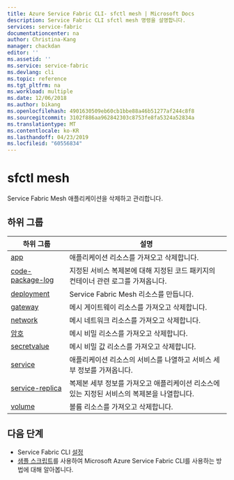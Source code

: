 ```yaml
---
title: Azure Service Fabric CLI- sfctl mesh | Microsoft Docs
description: Service Fabric CLI sfctl mesh 명령을 설명합니다.
services: service-fabric
documentationcenter: na
author: Christina-Kang
manager: chackdan
editor: ''
ms.assetid: ''
ms.service: service-fabric
ms.devlang: cli
ms.topic: reference
ms.tgt_pltfrm: na
ms.workload: multiple
ms.date: 12/06/2018
ms.author: bikang
ms.openlocfilehash: 4901630509eb60cb1bbe88a46b51277af244c8f8
ms.sourcegitcommit: 3102f886aa962842303c8753fe8fa5324a52834a
ms.translationtype: MT
ms.contentlocale: ko-KR
ms.lasthandoff: 04/23/2019
ms.locfileid: "60556834"
---
```

# <a name="sfctl-mesh"></a>sfctl mesh
Service Fabric Mesh 애플리케이션을 삭제하고 관리합니다.

## <a name="subgroups"></a>하위 그룹
|하위 그룹|설명|
| --- | --- |
| [app](service-fabric-sfctl-mesh-app.md) | 애플리케이션 리소스를 가져오고 삭제합니다. |
| [code-package-log](service-fabric-sfctl-mesh-code-package-log.md) | 지정된 서비스 복제본에 대해 지정된 코드 패키지의 컨테이너 관련 로그를 가져옵니다. |
| [deployment](service-fabric-sfctl-mesh-deployment.md) | Service Fabric Mesh 리소스를 만듭니다. |
| [gateway](service-fabric-sfctl-mesh-gateway.md) | 메시 게이트웨이 리소스를 가져오고 삭제합니다. |
| [network](service-fabric-sfctl-mesh-network.md) | 메시 네트워크 리소스를 가져오고 삭제합니다. |
| [암호](service-fabric-sfctl-mesh-secret.md) | 메시 비밀 리소스를 가져오고 삭제합니다. |
| [secretvalue](service-fabric-sfctl-mesh-secretvalue.md) | 메시 비밀 값 리소스를 가져오고 삭제합니다. |
| [service](service-fabric-sfctl-mesh-service.md) | 애플리케이션 리소스의 서비스를 나열하고 서비스 세부 정보를 가져옵니다. |
| [service-replica](service-fabric-sfctl-mesh-service-replica.md) | 복제본 세부 정보를 가져오고 애플리케이션 리소스에 있는 지정된 서비스의 복제본을 나열합니다. |
| [volume](service-fabric-sfctl-mesh-volume.md) | 볼륨 리소스를 가져오고 삭제합니다. |


## <a name="next-steps"></a>다음 단계
- Service Fabric CLI [설정](service-fabric-cli.md)
- [샘플 스크립트](/azure/service-fabric/scripts/sfctl-upgrade-application)를 사용하여 Microsoft Azure Service Fabric CLI를 사용하는 방법에 대해 알아봅니다.